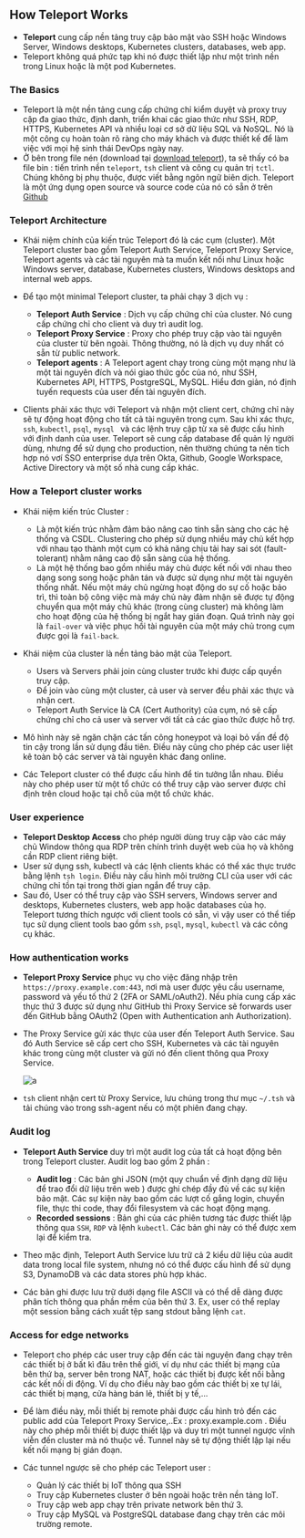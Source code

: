 ## How Teleport Works

- **Teleport** cung cấp nền tảng truy cập bảo mật vào SSH hoặc Windows Server, Windows desktops, Kubernetes clusters, databases, web app. 
- Teleport không quá phức tạp khi nó được thiết lập như một trình nền trong Linux hoặc là một pod Kubernetes.

### The Basics

- Teleport là một nền tảng cung cấp chứng chỉ kiểm duyệt và proxy truy cập đa giao thức, định danh, triển khai các giao thức như SSH, RDP, HTTPS, Kubernetes API và nhiều loại cơ sở dữ liệu SQL và NoSQL. Nó là một công cụ hoàn toàn rõ ràng cho máy khách và được thiết kế để làm việc với mọi hệ sinh thái DevOps ngày nay.
- Ở bên trong file nén (download tại [download teleport](https://goteleport.com/download/)), ta sẽ thấy có ba file bin : tiến trình nền `teleport`, `tsh` client và công cụ quản trị `tctl`. Chúng không bị phụ thuộc, được viết bằng ngôn ngữ biên dịch. Teleport là một ứng dụng open source và source code của nó có sẵn ở trên [Github](https://github.com/gravitational/teleport/)

### Teleport Architecture

- Khái niệm chính của kiến trúc Teleport đó là các cụm (cluster). Một Teleport cluster bao gồm Teleport Auth Service, Teleport Proxy Service, Teleport agents và các tài nguyên mà ta muốn kết nối như Linux hoặc Windows server, database, Kubernetes clusters, Windows desktops and internal web apps.

- Để tạo một minimal Teleport cluster, ta phải chạy 3 dịch vụ :

    - **Teleport Auth Service** : Dịch vụ cấp chứng chỉ của cluster. Nó cung  cấp chứng chỉ cho client và duy trì audit log.
    - **Teleport Proxy Service** : Proxy cho phép truy cập vào tài nguyên của cluster từ bên ngoài. Thông thường, nó là dịch vụ duy nhất có sẵn từ public network.
    - **Teleport agents** : A Teleport agent chạy trong cùng một mạng như là một tài nguyên đích và nói giao thức gốc của nó, như SSH, Kubernetes API, HTTPS, PostgreSQL, MySQL. Hiểu đơn giản, nó định tuyến requests của user đến tài nguyên đích.

- Clients phải xác thực với Teleport và nhận một client cert, chứng chỉ này sẽ tự động hoạt động cho tất cả tài nguyên trong cụm. Sau khi xác thực, `ssh`, `kubectl`, `psql`, `mysql ` và các lệnh truy cập từ xa sẽ được cấu hình với định danh của user. Teleport sẽ cung cấp database để quản lý người dùng, nhưng để sử dụng cho production, nên thường chúng ta nên tích hợp nó vơí SSO enterprise dựa trên Okta, Github, Google Workspace, Active Directory và một số nhà cung cấp khác.

### How a Teleport cluster works

- Khái niệm kiến trúc Cluster : 

    - Là một kiến trúc nhằm đảm bảo nâng cao tính sẵn sàng cho các hệ thống và CSDL. Clustering cho phép sử dụng nhiều máy chủ kết hợp với nhau tạo thành một cụm có khả năng chịu tải hay sai sót (fault-tolerant) nhằm nâng cao độ sẵn sàng của hệ thống.
    - Là một hệ thống bao gồm nhiều máy chủ được kết nối với nhau theo dạng song song hoặc phân tán và được sử dụng như một tài nguyên thống nhất. Nếu một máy chủ ngừng hoạt động do sự cố hoặc bảo trì, thì toàn bộ công việc mà máy chủ này đảm nhận sẽ được tự động chuyển qua một máy chủ khác (trong cùng cluster) mà không làm cho hoạt động của hệ thống bị ngắt hay gián đoạn. Quá trình này gọi là `fail-over` và việc phục hồi tài nguyên của một máy chủ trong cụm được gọi là `fail-back`.

- Khái niệm của cluster là nền tảng bảo mật của Teleport.

    - Users và Servers phải join cùng cluster trước khi được cấp quyền truy cập.
    - Để join vào cùng một cluster, cả user và server đều phải xác thực và nhận cert.
    - Teleport Auth Service là CA (Cert Authority) của cụm, nó sẽ cấp chứng chỉ cho cả user và server với tất cả các giao thức được hỗ trợ.

- Mô hình này sẽ ngăn chặn các tấn công honeypot và loại bỏ vấn đề độ tin cậy trong lần sử dụng đầu tiên. Điều này cũng cho phép các user liệt kê toàn bộ các server và tài nguyên khác đang online.
- Các Teleport cluster có thể được cấu hình để tin tưởng lẫn nhau. Điều này cho phép user từ một tổ chức có thể truy cập vào server được chỉ định trên cloud hoặc tại chỗ của một tổ chức khác.

### User experience

- **Teleport Desktop Access** cho phép người dùng truy cập vào các máy chủ Window thông qua RDP trên chính trình duyệt web của họ và không cần RDP client riêng biệt.
- User sử dụng ssh, kubectl và các lệnh clients khác có thể xác thực trước bằng lệnh `tsh login`. Điều này cấu hình môi trường CLI của user với các chứng chỉ tồn tại trong thời gian ngắn để truy cập.
- Sau đó, User có thể truy cập vào SSH servers, Windows server and desktops, Kubernetes clusters, web app hoặc databases của họ. Teleport tương thích ngược với client tools có sẵn, vì vậy user có thể tiếp tục sử dụng client tools bao gồm `ssh`, `psql`, `mysql`, `kubectl` và các công cụ khác.

### How authentication works

- **Teleport Proxy Service** phục vụ cho việc đăng nhập trên `https://proxy.example.com:443`, nơi mà user được yêu cầu username, password và yếu tố thứ 2 (2FA or SAML/oAuth2). Nếu phía cung cấp xác thực thứ 3 được sử dụng như GitHub thì Proxy Service sẽ forwards user đến GitHub bằng OAuth2 (Open with Authentication anh Authorization).
- The Proxy Service gửi xác thực của user đến Teleport Auth Service. Sau đó Auth Service sẽ cấp cert cho SSH, Kubernetes và các tài nguyên khác trong cùng một cluster và gửi nó đến client thông qua Proxy Service.

    ![a](https://imgur.com/oV4p39x.png)

- `tsh` client nhận cert từ Proxy Service, lưu chúng trong thư mục `~/.tsh` và tải chúng vào trong ssh-agent nếu có một phiên đang chạy.

### Audit log

- **Teleport Auth Service** duy trì một audit log của tất cả hoạt động bên trong Teleport cluster. Audit log bao gồm 2 phần :

    - **Audit log** : Các bản ghi JSON (một quy chuẩn về định dạng dữ liệu để trao đổi dữ liệu trên web ) được ghi chép đầy đủ về các sự kiện bảo mật. Các sự kiện này bao gồm các lượt cố gắng login, chuyển file, thực thi code, thay đổi filesystem và các hoạt động mạng.
    - **Recorded sessions** : Bản ghi của các phiên tương tác được thiết lập thông qua `SSH`, `RDP` và lệnh `kubectl`. Các bản ghi này có thể được xem lại để kiểm tra.

- Theo mặc định, Teleport Auth Service lưu trữ cả 2 kiểu dữ liệu của audit data trong local file system, nhưng nó có thể được cấu hình để sử dụng S3, DynamoDB và các data stores phù hợp khác.
- Các bản ghi được lưu trữ dưới dạng file ASCII và có thể dễ dàng được phân tích thông qua phần mềm của bên thứ 3. Ex, user có thể replay một session bằng cách xuất tệp sang stdout bằng lệnh `cat`.

### Access for edge networks

- Teleport cho phép các user truy cập đến các tài nguyên đang chạy trên các thiết bị ở bất kì đâu trên thế giới, ví dụ như các thiết bị mạng của bên thứ ba, server bên trong NAT, hoặc các thiết bị được kết nối bằng các kết nối di động. Ví dụ cho điều này bao gồm các thiết bị xe tự lái, các thiết bị mạng, cửa hàng bán lẻ, thiết bị y tế,...

- Để làm điều này, mỗi thiết bị remote phải được cấu hình trỏ đến các public add của Teleport Proxy Service,..Ex : proxy.example.com . Điều này cho phép mỗi thiết bị được thiết lập và duy trì một tunnel ngược vĩnh viễn đến cluster mà nó thuộc về. Tunnel này sẽ tự động thiết lập lại nếu kết nối mạng bị gián đoạn.
- Các tunnel ngược sẽ cho phép các Teleport user :

    - Quản lý các thiết bị IoT thông qua SSH
    - Truy cập Kubernetes cluster ở bên ngoài hoặc trên nền tảng IoT.
    - Truy cập web app chạy trên private network bên thứ 3.
    - Truy cập MySQL và PostgreSQL database đang chạy trên các môi trường remote.